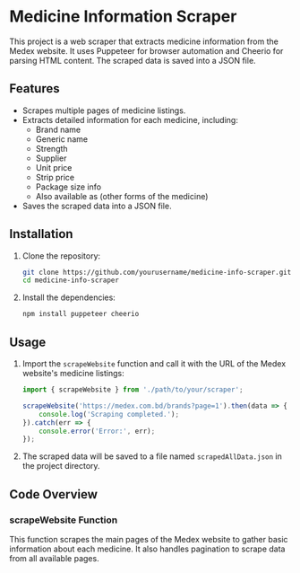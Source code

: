 # Medicine Information Scraper

This project is a web scraper that extracts medicine information from the Medex website. It uses Puppeteer for browser automation and Cheerio for parsing HTML content. The scraped data is saved into a JSON file.

## Features

- Scrapes multiple pages of medicine listings.
- Extracts detailed information for each medicine, including:
  - Brand name
  - Generic name
  - Strength
  - Supplier
  - Unit price
  - Strip price
  - Package size info
  - Also available as (other forms of the medicine)
- Saves the scraped data into a JSON file.

## Installation

1. Clone the repository:
    ```bash
    git clone https://github.com/yourusername/medicine-info-scraper.git
    cd medicine-info-scraper
    ```

2. Install the dependencies:
    ```bash
    npm install puppeteer cheerio
    ```

## Usage

1. Import the `scrapeWebsite` function and call it with the URL of the Medex website's medicine listings:
    ```javascript
    import { scrapeWebsite } from './path/to/your/scraper';

    scrapeWebsite('https://medex.com.bd/brands?page=1').then(data => {
        console.log('Scraping completed.');
    }).catch(err => {
        console.error('Error:', err);
    });
    ```

2. The scraped data will be saved to a file named `scrapedAllData.json` in the project directory.

## Code Overview

### scrapeWebsite Function

This function scrapes the main pages of the Medex website to gather basic information about each medicine. It also handles pagination to scrape data from all available pages.
